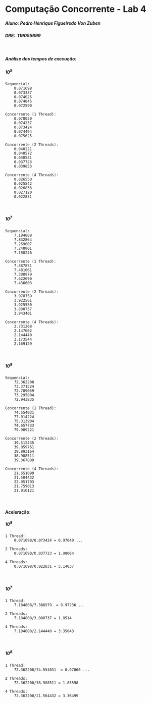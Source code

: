 # Computação Concorrente - Lab 4

##### Aluno: Pedro Henrique Figueiredo Von Zuben  
##### DRE:  119055699  <br><br><br>
##### Análise dos tempos de execução:
##### $10^5$  

	Sequencial:  
		0.071698
		0.073337
		0.074025
		0.074045
		0.072590 
  
	Concorrente (1 Thread):  
		0.078020
		0.074237
		0.073424
		0.074494
		0.075625 
  
	Concorrente (2 Threads):  
		0.040221
		0.040572
		0.038531
		0.037723
		0.039853
  
	Concorrente (4 Threads):  
		0.026550
		0.025542
		0.026833
		0.027120
		0.022831
  
  
  ##### <br><br>$10^7$ 
  
	Sequencial:  
		7.184808
		7.832864
		7.269007
		7.240001
		7.188246
  
	Concorrente (1 Thread):  
		7.887851
		7.481061
		7.388979
		7.622690
		7.436603
  
	Concorrente (2 Threads):  
		3.978759
		3.922561
		3.925550
		3.880737
		3.943401
  
	Concorrente (4 Threads):  
		2.731268
		2.147602
		2.144440
		2.173544
		2.169129
  
  
##### <br><br>$10^8$ 

	Sequencial:  
		72.362200
		73.371524
		72.789059
		73.295804
		72.943835 
  
	Concorrente (1 Thread):  
		74.554031
		77.014224
		75.313904
		74.657733
		75.989221  
  
	Concorrente (2 Threads):  
		39.512435
		39.859761
		39.893164
		38.988511
		39.367889  
  
	Concorrente (4 Threads):  
		21.651899
		21.504432
		22.051703
		21.759013
		21.916121
		
#### <br><br>Aceleração: 
##### $10^5$  

	1 Thread:  
		0.071698/0.073424 = 0.97649 ...
  
	2 Threads:  
		0.071698/0.037723 = 1.90064
  
	4 Threads:  
		0.071698/0.022831 = 3.14037

##### <br><br>$10^7$  

	1 Thread:  
		7.184808/7.388979  = 0.97236 ...
  
	2 Threads:  
		7.184808/3.880737 = 1.8514
  
	4 Threads:  
		7.184808/2.144440 = 3.35043
		
##### <br><br>$10^8$  

	1 Thread:  
		72.362200/74.554031  = 0.97060 ...
  
	2 Threads:  
		72.362200/38.988511 = 1.85598
  
	4 Threads:  
		72.362200/21.504432 = 3.36499